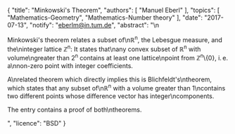 {
    "title": "Minkowski's Theorem",
    "authors": [
        "Manuel Eberl"
    ],
    "topics": [
        "Mathematics-Geometry",
        "Mathematics-Number theory"
    ],
    "date": "2017-07-13",
    "notify": "eberlm@in.tum.de",
    "abstract": "\n<p>Minkowski's theorem relates a subset of\n&#8477;<sup>n</sup>, the Lebesgue measure, and the\ninteger lattice &#8484;<sup>n</sup>: It states that\nany convex subset of &#8477;<sup>n</sup> with volume\ngreater than 2<sup>n</sup> contains at least one lattice\npoint from &#8484;<sup>n</sup>\\{0}, i.&thinsp;e. a\nnon-zero point with integer coefficients.</p>  <p>A\nrelated theorem which directly implies this is Blichfeldt's\ntheorem, which states that any subset of\n&#8477;<sup>n</sup> with a volume greater than 1\ncontains two different points whose difference vector has integer\ncomponents.</p>  <p>The entry contains a proof of both\ntheorems.</p>",
    "licence": "BSD"
}